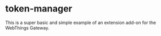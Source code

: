 # token-manager

This is a super basic and simple example of an extension add-on for the
WebThings Gateway.
